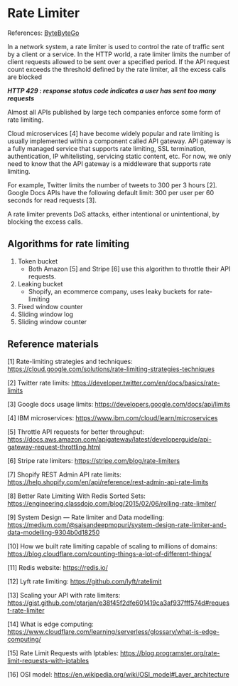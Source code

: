 # Rate Limiter

References: [ByteByteGo](https://bytebytego.com/courses/system-design-interview/design-a-rate-limiter)

In a network system, a rate limiter is used to control the rate of traffic sent by a client or a service. In the HTTP world, a rate limiter limits the number of client requests allowed to be sent over a specified period. If the API request count exceeds the threshold defined by the rate limiter, all the excess calls are blocked

***HTTP 429 : response status code indicates a user has sent too many requests***

Almost all APIs published by large tech companies enforce some form of rate limiting.

Cloud microservices [4] have become widely popular and rate limiting is usually implemented within a component called API gateway. API gateway is a fully managed service that supports rate limiting, SSL termination, authentication, IP whitelisting, servicing static content, etc. For now, we only need to know that the API gateway is a middleware that supports rate limiting.

For example,
Twitter limits the number of tweets to 300 per 3 hours [2].
Google Docs APIs have the following default limit: 300 per user per 60 seconds for read requests [3].

A rate limiter prevents DoS attacks, either intentional or unintentional, by blocking the excess calls.

## Algorithms for rate limiting

1. Token bucket
    - Both Amazon [5] and Stripe [6] use this algorithm to throttle their API requests.
2. Leaking bucket
    - Shopify, an ecommerce company, uses leaky buckets for rate-limiting
3. Fixed window counter
4. Sliding window log
5. Sliding window counter

## Reference materials

[1] Rate-limiting strategies and techniques:
<https://cloud.google.com/solutions/rate-limiting-strategies-techniques>

[2] Twitter rate limits: <https://developer.twitter.com/en/docs/basics/rate-limits>

[3] Google docs usage limits: <https://developers.google.com/docs/api/limits>

[4] IBM microservices: <https://www.ibm.com/cloud/learn/microservices>

[5] Throttle API requests for better throughput:
<https://docs.aws.amazon.com/apigateway/latest/developerguide/api-gateway-request-throttling.html>

[6] Stripe rate limiters: <https://stripe.com/blog/rate-limiters>

[7] Shopify REST Admin API rate limits:
<https://help.shopify.com/en/api/reference/rest-admin-api-rate-limits>

[8] Better Rate Limiting With Redis Sorted Sets:
<https://engineering.classdojo.com/blog/2015/02/06/rolling-rate-limiter/>

[9] System Design — Rate limiter and Data modelling:
<https://medium.com/@saisandeepmopuri/system-design-rate-limiter-and-data-modelling-9304b0d18250>

[10] How we built rate limiting capable of scaling to millions of domains:
<https://blog.cloudflare.com/counting-things-a-lot-of-different-things/>

[11] Redis website: <https://redis.io/>

[12] Lyft rate limiting: <https://github.com/lyft/ratelimit>

[13] Scaling your API with rate limiters:
<https://gist.github.com/ptarjan/e38f45f2dfe601419ca3af937fff574d#request-rate-limiter>

[14] What is edge computing:
<https://www.cloudflare.com/learning/serverless/glossary/what-is-edge-computing/>

[15] Rate Limit Requests with Iptables: <https://blog.programster.org/rate-limit-requests-with-iptables>

[16] OSI model:
<https://en.wikipedia.org/wiki/OSI_model#Layer_architecture>

